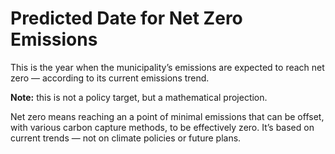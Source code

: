 # Predicted Date for Net Zero Emissions

This is the year when the municipality’s emissions are expected to reach net zero — according to its current emissions trend.

**Note:** this is not a policy target, but a mathematical projection.

Net zero means reaching an a point of minimal emissions that can be offset, with various carbon capture methods, to be effectively zero. It’s based on current trends — not on climate policies or future plans.
